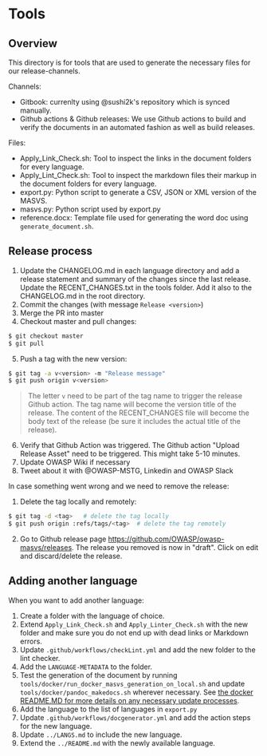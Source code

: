# Tools

## Overview

This directory is for tools that are used to generate the necessary files for our release-channels.

Channels:

- Gitbook: currenlty using @sushi2k's repository which is synced manually.
- Github actions & Github releases: We use Github actions to build and verify the documents in an automated fashion as well as build releases.

Files:

- Apply_Link_Check.sh: Tool to inspect the links in the document folders for every language.
- Apply_Lint_Check.sh: Tool to inspect the markdown files their markup in the document folders for every language.
- export.py: Python script to generate a CSV, JSON or XML version of the MASVS.
- masvs.py: Python script used by export.py
- reference.docx: Template file used for generating the word doc using `generate_document.sh`.

## Release process

1. Update the CHANGELOG.md in each language directory and add a release statement and summary of the changes since the last release. Update the RECENT_CHANGES.txt in the tools folder. Add it also to the CHANGELOG.md in the root directory.
2. Commit the changes (with message `Release <version>`)
3. Merge the PR into master
4. Checkout master and pull changes:

```bash
$ git checkout master
$ git pull
```

5. Push a tag with the new version:

```bash
$ git tag -a v<version> -m "Release message"
$ git push origin v<version>
```

> The letter `v` need to be part of the tag name to trigger the release Github action. The tag name will become the version title of the release. The content of the RECENT_CHANGES file will become the body text of the release (be sure it includes the actual title of the release).

6. Verify that Github Action was triggered. The Github action "Upload Release Asset" need to be triggered. This might take 5-10 minutes.
7. Update OWASP Wiki if necessary
8. Tweet about it with @OWASP-MSTG, Linkedin and OWASP Slack

In case something went wrong and we need to remove the release:

1. Delete the tag locally and remotely:

```bash
$ git tag -d <tag>   # delete the tag locally
$ git push origin :refs/tags/<tag>  # delete the tag remotely
```

2. Go to Github release page <https://github.com/OWASP/owasp-masvs/releases>. The release you removed is now in "draft". Click on edit and discard/delete the release.

## Adding another language

When you want to add another language:

1. Create a folder with the language of choice.
2. Extend `Apply_Link_Check.sh` and `Apply_Linter_Check.sh` with the new folder and make sure you do not end up with dead links or Markdown errors.
3. Update `.github/workflows/checkLint.yml` and add the new folder to the lint checker.
4. Add the `LANGUAGE-METADATA` to the folder.
5. Test the generation of the document by running `tools/docker/run_docker_masvs_generation_on_local.sh` and update `tools/docker/pandoc_makedocs.sh` wherever necessary. See [the docker README.MD for more details on any necessary update processes](docker/README.md).
6. Add the language to the list of languages in `export.py`
7. Update `.github/workflows/docgenerator.yml` and add the action steps for the new language.
8. Update `../LANGS.md` to include the new language.
9. Extend the `../README.md` with the newly available language.

